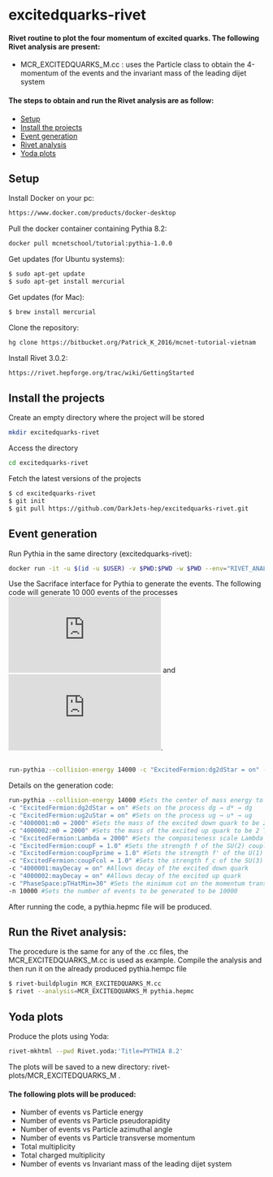 # excitedquarks-rivet
#### Rivet routine to plot the four momentum of excited quarks. The following Rivet analysis are present: 
- MCR_EXCITEDQUARKS_M.cc : uses the Particle class to obtain the 4-momentum of the events and the invariant mass of the leading dijet system 
#### The steps to obtain and run the Rivet analysis are as follow: 
- [Setup](#Setup)
- [Install the projects](#Installtheprojects)
- [Event generation](#eventgeneration)
- [Rivet analysis](#rivetanalysis)
- [Yoda plots](#yodaplots)

## Setup
Install Docker on your pc:
```bash
https://www.docker.com/products/docker-desktop
```
Pull the docker container containing Pythia 8.2:
```bash
docker pull mcnetschool/tutorial:pythia-1.0.0
```
Get updates (for Ubuntu systems):
```bash
$ sudo apt-get update
$ sudo apt-get install mercurial
```

Get updates (for Mac):
```bash
$ brew install mercurial
```
Clone the repository: 
```bash
hg clone https://bitbucket.org/Patrick_K_2016/mcnet-tutorial-vietnam
```
Install Rivet 3.0.2: 
```bash
https://rivet.hepforge.org/trac/wiki/GettingStarted
```
## Install the projects
Create an empty directory where the project will be stored
```bash
mkdir excitedquarks-rivet
```
Access the directory
```bash
cd excitedquarks-rivet
```
Fetch the latest versions of the projects
```bash
$ cd excitedquarks-rivet
$ git init
$ git pull https://github.com/DarkJets-hep/excitedquarks-rivet.git
```
## Event generation
Run Pythia in the same directory (excitedquarks-rivet):
```bash
docker run -it -u $(id -u $USER) -v $PWD:$PWD -w $PWD --env="RIVET_ANALYSIS_PATH=." mcnetschool/tutorial:pythia-1.0.0
```
Use the Sacriface interface for Pythia to generate the events. The following code will generate 10 000 events of the processes ![equation](http://www.sciweavers.org/tex2img.php?eq=ug%20%5Crightarrow%20u%5E%2A%20%5Crightarrow%20ug&bc=White&fc=Black&im=jpg&fs=12&ff=modern&edit=0) and ![equation](http://www.sciweavers.org/tex2img.php?eq=dg%20%5Crightarrow%20d%5E%2A%20%5Crightarrow%20dg&bc=White&fc=Black&im=jpg&fs=12&ff=modern&edit=0).
```bash

run-pythia --collision-energy 14000 -c "ExcitedFermion:dg2dStar = on" -c "ExcitedFermion:ug2uStar = on" -c "4000001:m0 = 2000" -c "4000002:m0 = 2000" -c "ExcitedFermion:Lambda = 2000" -c "ExcitedFermion:coupF = 1.0" -c "ExcitedFermion:coupFprime = 1.0" -c "ExcitedFermion:coupFcol = 1.0" -c "4000001:mayDecay = on" -c "4000002:mayDecay = on" -c "PhaseSpace:pTHatMin=30" -n 10000

```
Details on the generation code: 
```bash
run-pythia --collision-energy 14000 #Sets the center of mass energy to be 14 TeV 
-c "ExcitedFermion:dg2dStar = on" #Sets on the process dg → d* → dg
-c "ExcitedFermion:ug2uStar = on" #Sets on the process ug → u* → ug
-c "4000001:m0 = 2000" #Sets the mass of the excited down quark to be 2 TeV
-c "4000002:m0 = 2000" #Sets the mass of the excited up quark to be 2 TeV
-c "ExcitedFermion:Lambda = 2000" #Sets the compositeness scale Lambda to be 2 TeV 
-c "ExcitedFermion:coupF = 1.0" #Sets the strength f of the SU(2) coupling
-c "ExcitedFermion:coupFprime = 1.0" #Sets the strength f' of the U(1) coupling
-c "ExcitedFermion:coupFcol = 1.0" #Sets the strength f_c of the SU(3) coupling
-c "4000001:mayDecay = on" #Allows decay of the excited down quark
-c "4000002:mayDecay = on" #Allows decay of the excited up quark
-c "PhaseSpace:pTHatMin=30" #Sets the minimum cut on the momentum transfer of the interaction to be 30 GeV
-n 10000 #Sets the number of events to be generated to be 10000
```
After running the code, a pythia.hepmc file will be produced. 

## Run the Rivet analysis:
The procedure is the same for any of the .cc files, the MCR_EXCITEDQUARKS_M.cc is used as example.
Compile the analysis and then run it on the already produced pythia.hempc file
```bash
$ rivet-buildplugin MCR_EXCITEDQUARKS_M.cc
$ rivet --analysis=MCR_EXCITEDQUARKS_M pythia.hepmc 
``` 
## Yoda plots
Produce the plots using Yoda:
```bash
rivet-mkhtml --pwd Rivet.yoda:'Title=PYTHIA 8.2'
```
The plots will be saved to a new directory: rivet-plots/MCR_EXCITEDQUARKS_M .
#### The following plots will be produced: 
- Number of events vs Particle energy
- Number of events vs Particle pseudorapidity
- Number of  events vs Particle azimuthal angle
- Number of events vs Particle transverse momentum
- Total multiplicity
- Total charged multiplicity
- Number of events vs Invariant mass of the leading dijet system
